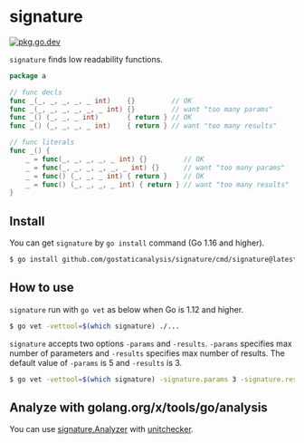 # signature

[![pkg.go.dev][gopkg-badge]][gopkg]

`signature` finds low readability functions.

```go
package a

// func decls
func _(_, _, _, _, _ int)    {}         // OK
func _(_, _, _, _, _, _ int) {}         // want "too many params"
func _() (_, _, _ int)       { return } // OK
func _() (_, _, _, _ int)    { return } // want "too many results"

// func literals
func _() {
	_ = func(_, _, _, _, _ int) {}         // OK
	_ = func(_, _, _, _, _, _ int) {}      // want "too many params"
	_ = func() (_, _, _ int) { return }    // OK
	_ = func() (_, _, _, _ int) { return } // want "too many results"
}
```

## Install

You can get `signature` by `go install` command (Go 1.16 and higher).

```bash
$ go install github.com/gostaticanalysis/signature/cmd/signature@latest
```

## How to use

`signature` run with `go vet` as below when Go is 1.12 and higher.

```bash
$ go vet -vettool=$(which signature) ./...
```

`signature` accepts two options `-params` and `-results`. `-params` specifies max number of parameters and `-results` specifies max number of results.
The default value of `-params` is 5 and `-results` is 3.

```bash
$ go vet -vettool=$(which signature) -signature.params 3 -signature.results 4 ./...
```

## Analyze with golang.org/x/tools/go/analysis

You can use [signature.Analyzer](https://pkg.go.dev/github.com/gostaticanalysis/signature/#Analyzer) with [unitchecker](https://golang.org/x/tools/go/analysis/unitchecker).

<!-- links -->
[gopkg]: https://pkg.go.dev/github.com/gostaticanalysis/signature
[gopkg-badge]: https://pkg.go.dev/badge/github.com/gostaticanalysis/signature?status.svg
